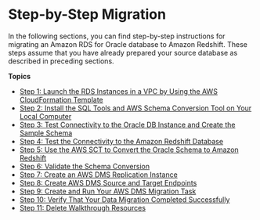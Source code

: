 # Step\-by\-Step Migration<a name="chap-rdsoracle2redshift.steps"></a>

In the following sections, you can find step\-by\-step instructions for migrating an Amazon RDS for Oracle database to Amazon Redshift\. These steps assume that you have already prepared your source database as described in preceding sections\.

**Topics**
+ [Step 1: Launch the RDS Instances in a VPC by Using the AWS CloudFormation Template](chap-rdsoracle2redshift.steps.launchrdswcloudformation.md)
+ [Step 2: Install the SQL Tools and AWS Schema Conversion Tool on Your Local Computer](chap-rdsoracle2redshift.steps.installsct.md)
+ [Step 3: Test Connectivity to the Oracle DB Instance and Create the Sample Schema](chap-rdsoracle2redshift.steps.connectoracle.md)
+ [Step 4: Test the Connectivity to the Amazon Redshift Database](chap-rdsoracle2redshift.steps.connectredshift.md)
+ [Step 5: Use the AWS SCT to Convert the Oracle Schema to Amazon Redshift](chap-rdsoracle2redshift.steps.convertschema.md)
+ [Step 6: Validate the Schema Conversion](chap-rdsoracle2redshift.steps.validateschemaconversion.md)
+ [Step 7: Create an AWS DMS Replication Instance](chap-rdsoracle2redshift.steps.createreplicationinstance.md)
+ [Step 8: Create AWS DMS Source and Target Endpoints](chap-rdsoracle2redshift.steps.createsourcetargetendpoints.md)
+ [Step 9: Create and Run Your AWS DMS Migration Task](chap-rdsoracle2redshift.steps.createmigrationtask.md)
+ [Step 10: Verify That Your Data Migration Completed Successfully](chap-rdsoracle2redshift.steps.verifydatamigration.md)
+ [Step 11: Delete Walkthrough Resources](chap-rdsoracle2redshift.steps.deleteresources.md)